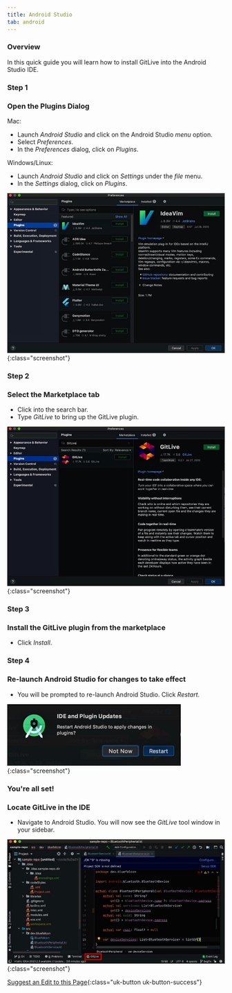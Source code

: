 ```yaml
---
title: Android Studio
tab: android
---
```


### Overview

In this quick guide you will learn how to install GitLive into the Android Studio IDE.

### Step 1
### Open the Plugins Dialog

Mac:
* Launch _Android Studio_ and click on the Android Studio _menu_ option.
* Select _Preferences_.
* In the _Preferences_ dialog, click on _Plugins_.

Windows/Linux:
* Launch _Android Studio_ and click on _Settings_ under the  _file_ menu.
* In the _Settings_ dialog, click on _Plugins_.

![Click on Preferences then Plugins](/uploads/android-studio-plugin.jpeg){:class="screenshot"}


### Step 2
### Select the Marketplace tab

* Click into the search bar.
* Type _GitLive_ to bring up the GitLive plugin.

![GitLive Installation Step 2](/uploads/android-studio-plugin-2.jpeg){:class="screenshot"}


### Step 3
### Install the GitLive plugin from the marketplace

* Click _Install_.


### Step 4
### Re-launch Android Studio for changes to take effect

* You will be prompted to re-launch Android Studio. Click _Restart_.

![Click on Restart to Apply Changes](/uploads/android-studio-restart.jpeg "Restart"){:class="screenshot"}


### You're all set!
### Locate GitLive in the IDE

 * Navigate to Android Studio. You will now see the _GitLive_ tool window in your sidebar.

![Confirm installation](/uploads/android-studio-installed-3.jpeg  "Confirm installation"){:class="screenshot"}

[Suggest an Edit to this Page](https://github.com/GitLiveApp/GitLive/edit/master/_sections/installation-android-studio.md){:class="uk-button uk-button-success"}
